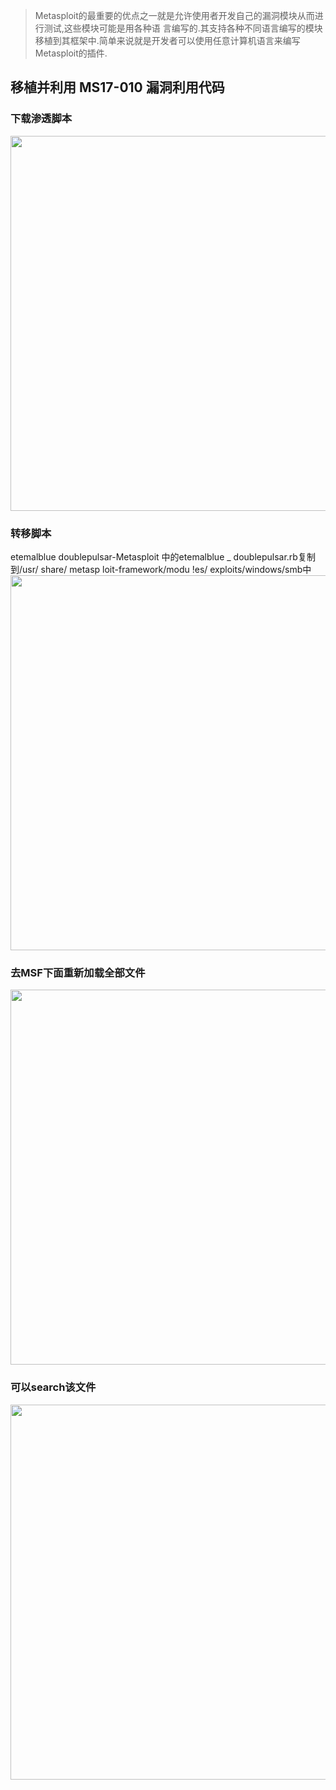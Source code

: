 >Metasploit的最重要的优点之一就是允许使用者开发自己的漏洞模块从而进行测试,这些模块可能是用各种语 言编写的.其支持各种不同语言编写的模块移植到其框架中.简单来说就是开发者可以使用任意计算机语言来编写Metasploit的插件.


## 移植并利用 MS17-010 漏洞利用代码
### 下载渗透脚本
<img src="http://wujiashuaitupiancunchu.oss-cn-shanghai.aliyuncs.com/jupyter_notebook_img/z995fwxic.png" width="600px" />

### 转移脚本
etemalblue doublepulsar-Metasploit 中的etemalblue _ doublepulsar.rb复制到/usr/ share/ metasp loit-framework/modu !es/ exploits/windows/smb中
<img src="http://wujiashuaitupiancunchu.oss-cn-shanghai.aliyuncs.com/jupyter_notebook_img/e5bfjlfhk4e.png" width="600px" />

### 去MSF下面重新加载全部文件
<img src="http://wujiashuaitupiancunchu.oss-cn-shanghai.aliyuncs.com/jupyter_notebook_img/nla3z33esvi.png" width="600px" />

### 可以search该文件
<img src="http://wujiashuaitupiancunchu.oss-cn-shanghai.aliyuncs.com/jupyter_notebook_img/5i68zp47h0h.png" width="600px" />



```{.python .input}

```
